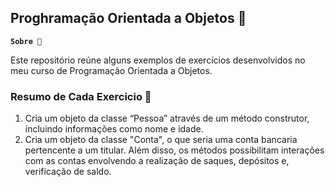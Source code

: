 ## Proghramação Orientada a Objetos 🌸

**`Sobre 📌`**

Este repositório reúne alguns exemplos de exercícios desenvolvidos no meu curso de Programação Orientada a Objetos. 

### Resumo de Cada Exercicio 🧮

1. Cria um objeto da classe “Pessoa” através de um método construtor, incluindo informações como nome e idade.  
2. Cria um objeto da classe "Conta", o que seria uma conta bancaria pertencente a um titular. Além disso, os métodos 
possibilitam interações com as contas envolvendo a realização de saques, depósitos e, verificação de saldo. 

 

